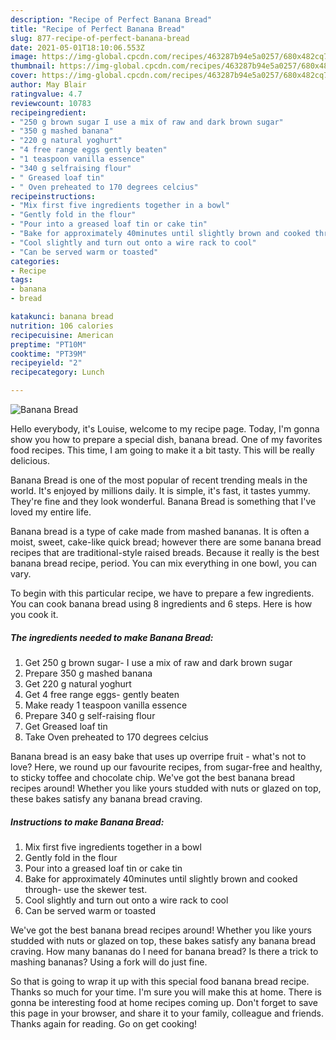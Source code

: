 ```yaml
---
description: "Recipe of Perfect Banana Bread"
title: "Recipe of Perfect Banana Bread"
slug: 877-recipe-of-perfect-banana-bread
date: 2021-05-01T18:10:06.553Z
image: https://img-global.cpcdn.com/recipes/463287b94e5a0257/680x482cq70/banana-bread-recipe-main-photo.jpg
thumbnail: https://img-global.cpcdn.com/recipes/463287b94e5a0257/680x482cq70/banana-bread-recipe-main-photo.jpg
cover: https://img-global.cpcdn.com/recipes/463287b94e5a0257/680x482cq70/banana-bread-recipe-main-photo.jpg
author: May Blair
ratingvalue: 4.7
reviewcount: 10783
recipeingredient:
- "250 g brown sugar I use a mix of raw and dark brown sugar"
- "350 g mashed banana"
- "220 g natural yoghurt"
- "4 free range eggs gently beaten"
- "1 teaspoon vanilla essence"
- "340 g selfraising flour"
- " Greased loaf tin"
- " Oven preheated to 170 degrees celcius"
recipeinstructions:
- "Mix first five ingredients together in a bowl"
- "Gently fold in the flour"
- "Pour into a greased loaf tin or cake tin"
- "Bake for approximately 40minutes until slightly brown and cooked through- use the skewer test."
- "Cool slightly and turn out onto a wire rack to cool"
- "Can be served warm or toasted"
categories:
- Recipe
tags:
- banana
- bread

katakunci: banana bread 
nutrition: 106 calories
recipecuisine: American
preptime: "PT10M"
cooktime: "PT39M"
recipeyield: "2"
recipecategory: Lunch

---
```



![Banana Bread](https://img-global.cpcdn.com/recipes/463287b94e5a0257/680x482cq70/banana-bread-recipe-main-photo.jpg)

Hello everybody, it's Louise, welcome to my recipe page. Today, I'm gonna show you how to prepare a special dish, banana bread. One of my favorites food recipes. This time, I am going to make it a bit tasty. This will be really delicious.

Banana Bread is one of the most popular of recent trending meals in the world. It's enjoyed by millions daily. It is simple, it's fast, it tastes yummy. They're fine and they look wonderful. Banana Bread is something that I've loved my entire life.

Banana bread is a type of cake made from mashed bananas. It is often a moist, sweet, cake-like quick bread; however there are some banana bread recipes that are traditional-style raised breads. Because it really is the best banana bread recipe, period. You can mix everything in one bowl, you can vary.


To begin with this particular recipe, we have to prepare a few ingredients. You can cook banana bread using 8 ingredients and 6 steps. Here is how you cook it.

<!--inarticleads1-->

##### The ingredients needed to make Banana Bread:

1. Get 250 g brown sugar- I use a mix of raw and dark brown sugar
1. Prepare 350 g mashed banana
1. Get 220 g natural yoghurt
1. Get 4 free range eggs- gently beaten
1. Make ready 1 teaspoon vanilla essence
1. Prepare 340 g self-raising flour
1. Get  Greased loaf tin
1. Take  Oven preheated to 170 degrees celcius


Banana bread is an easy bake that uses up overripe fruit - what&#39;s not to love? Here, we round up our favourite recipes, from sugar-free and healthy, to sticky toffee and chocolate chip. We&#39;ve got the best banana bread recipes around! Whether you like yours studded with nuts or glazed on top, these bakes satisfy any banana bread craving. 

<!--inarticleads2-->

##### Instructions to make Banana Bread:

1. Mix first five ingredients together in a bowl
1. Gently fold in the flour
1. Pour into a greased loaf tin or cake tin
1. Bake for approximately 40minutes until slightly brown and cooked through- use the skewer test.
1. Cool slightly and turn out onto a wire rack to cool
1. Can be served warm or toasted


We&#39;ve got the best banana bread recipes around! Whether you like yours studded with nuts or glazed on top, these bakes satisfy any banana bread craving. How many bananas do I need for banana bread? Is there a trick to mashing bananas? Using a fork will do just fine. 

So that is going to wrap it up with this special food banana bread recipe. Thanks so much for your time. I'm sure you will make this at home. There is gonna be interesting food at home recipes coming up. Don't forget to save this page in your browser, and share it to your family, colleague and friends. Thanks again for reading. Go on get cooking!

